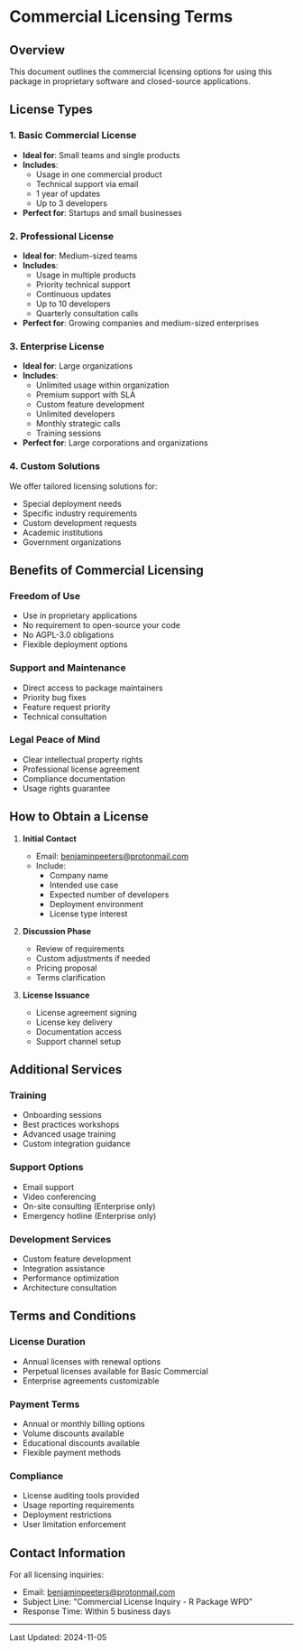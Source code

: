 # Commercial Licensing Terms

## Overview
This document outlines the commercial licensing options for using this package in proprietary software and closed-source applications.

## License Types

### 1. Basic Commercial License
- **Ideal for**: Small teams and single products
- **Includes**:
  - Usage in one commercial product
  - Technical support via email
  - 1 year of updates
  - Up to 3 developers
- **Perfect for**: Startups and small businesses

### 2. Professional License
- **Ideal for**: Medium-sized teams
- **Includes**:
  - Usage in multiple products
  - Priority technical support
  - Continuous updates
  - Up to 10 developers
  - Quarterly consultation calls
- **Perfect for**: Growing companies and medium-sized enterprises

### 3. Enterprise License
- **Ideal for**: Large organizations
- **Includes**:
  - Unlimited usage within organization
  - Premium support with SLA
  - Custom feature development
  - Unlimited developers
  - Monthly strategic calls
  - Training sessions
- **Perfect for**: Large corporations and organizations

### 4. Custom Solutions
We offer tailored licensing solutions for:
- Special deployment needs
- Specific industry requirements
- Custom development requests
- Academic institutions
- Government organizations

## Benefits of Commercial Licensing

### Freedom of Use
- Use in proprietary applications
- No requirement to open-source your code
- No AGPL-3.0 obligations
- Flexible deployment options

### Support and Maintenance
- Direct access to package maintainers
- Priority bug fixes
- Feature request priority
- Technical consultation

### Legal Peace of Mind
- Clear intellectual property rights
- Professional license agreement
- Compliance documentation
- Usage rights guarantee

## How to Obtain a License

1. **Initial Contact**
   - Email: benjaminpeeters@protonmail.com
   - Include:
     - Company name
     - Intended use case
     - Expected number of developers
     - Deployment environment
     - License type interest

2. **Discussion Phase**
   - Review of requirements
   - Custom adjustments if needed
   - Pricing proposal
   - Terms clarification

3. **License Issuance**
   - License agreement signing
   - License key delivery
   - Documentation access
   - Support channel setup

## Additional Services

### Training
- Onboarding sessions
- Best practices workshops
- Advanced usage training
- Custom integration guidance

### Support Options
- Email support
- Video conferencing
- On-site consulting (Enterprise only)
- Emergency hotline (Enterprise only)

### Development Services
- Custom feature development
- Integration assistance
- Performance optimization
- Architecture consultation

## Terms and Conditions

### License Duration
- Annual licenses with renewal options
- Perpetual licenses available for Basic Commercial
- Enterprise agreements customizable

### Payment Terms
- Annual or monthly billing options
- Volume discounts available
- Educational discounts available
- Flexible payment methods

### Compliance
- License auditing tools provided
- Usage reporting requirements
- Deployment restrictions
- User limitation enforcement

<!-- ## Frequently Asked Questions -->
<!---->
<!-- **Q: Can I try before purchasing?** -->
<!-- A: Yes, we offer 30-day evaluation licenses for all commercial tiers. -->
<!---->
<!-- **Q: What happens if I don't renew?** -->
<!-- A: You can continue using the version you have, but won't receive updates or support. -->
<!---->
<!-- **Q: Can I upgrade my license?** -->
<!-- A: Yes, pro-rated upgrades are available at any time. -->
<!---->
<!-- **Q: Is there a refund policy?** -->
<!-- A: We offer a 30-day money-back guarantee for first-time purchases. -->

## Contact Information

For all licensing inquiries:
- Email: benjaminpeeters@protonmail.com
- Subject Line: "Commercial License Inquiry - R Package WPD"
- Response Time: Within 5 business days

---

Last Updated: 2024-11-05
